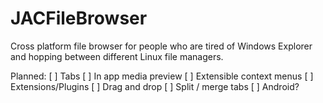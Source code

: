 # JACFileBrowser

Cross platform file browser for people who are tired of Windows Explorer and hopping between different Linux file managers.

Planned:
[ ] Tabs
[ ] In app media preview
[ ] Extensible context menus
[ ] Extensions/Plugins
[ ] Drag and drop 
[ ] Split / merge tabs
[ ] Android?
